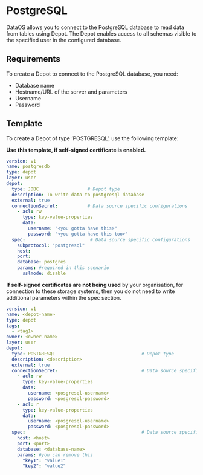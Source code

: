 # PostgreSQL


DataOS allows you to connect to the PostgreSQL database to read data from tables using Depot. The Depot enables access to all schemas visible to the specified user in the configured database.

## Requirements

To create a Depot to connect to the PostgreSQL database, you need:

- Database name
- Hostname/URL of the server and parameters
- Username
- Password

## Template

To create a Depot of type ‘POSTGRESQL‘, use the following template:

**Use this template, if self-signed certificate is enabled.**

```yaml
version: v1
name: postgresdb
type: depot
layer: user
depot:
  type: JDBC                  # Depot type
  description: To write data to postgresql database
  external: true
  connectionSecret:           # Data source specific configurations
    - acl: rw
      type: key-value-properties
      data:
        username: "<you gotta have this>"
        password: "<you gotta have this too>"
  spec:                        # Data source specific configurations
    subprotocol: "postgresql"
    host: 
    port: 
    database: postgres
    params: #required in this scenario
      sslmode: disable
```

**If self-signed certificates are not being used** by your organisation, for connection to these storage systems, then you do not need to write additional parameters within the spec section.

```yaml
version: v1
name: <depot-name>
type: depot
tags:
  - <tag1>
owner: <owner-name>
layer: user
depot:
  type: POSTGRESQL                                # Depot type
  description: <description>
  external: true
  connectionSecret:                               # Data source specific configurations
    - acl: rw
      type: key-value-properties
      data:
        username: <posgresql-username>
        password: <posgresql-password>
    - acl: r
      type: key-value-properties
      data:
        username: <posgresql-username>
        password: <posgresql-password>
  spec:                                           # Data source specific configurations
    host: <host>
    port: <port>
    database: <database-name>
    params: #you can remove this
      "key1": "value1"
      "key2": "value2"
```